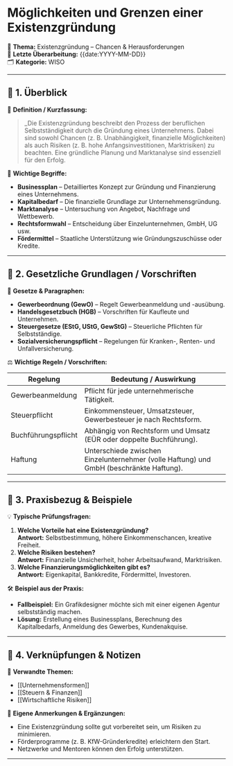# Möglichkeiten und Grenzen einer Existenzgründung

📌 **Thema:** Existenzgründung – Chancen & Herausforderungen  
📅 **Letzte Überarbeitung:** {{date:YYYY-MM-DD}}  
🗂 **Kategorie:** WISO

---

## 🔹 1. Überblick

📖 **Definition / Kurzfassung:**

> _Die Existenzgründung beschreibt den Prozess der beruflichen Selbstständigkeit durch die Gründung eines Unternehmens. Dabei sind sowohl Chancen (z. B. Unabhängigkeit, finanzielle Möglichkeiten) als auch Risiken (z. B. hohe Anfangsinvestitionen, Marktrisiken) zu beachten. Eine gründliche Planung und Marktanalyse sind essenziell für den Erfolg.

🔑 **Wichtige Begriffe:**

- **Businessplan** – Detailliertes Konzept zur Gründung und Finanzierung eines Unternehmens.
- **Kapitalbedarf** – Die finanzielle Grundlage zur Unternehmensgründung.
- **Marktanalyse** – Untersuchung von Angebot, Nachfrage und Wettbewerb.
- **Rechtsformwahl** – Entscheidung über Einzelunternehmen, GmbH, UG usw.
- **Fördermittel** – Staatliche Unterstützung wie Gründungszuschüsse oder Kredite.

---

## 🔹 2. Gesetzliche Grundlagen / Vorschriften

📜 **Gesetze & Paragraphen:**

- **Gewerbeordnung (GewO)** – Regelt Gewerbeanmeldung und -ausübung.
- **Handelsgesetzbuch (HGB)** – Vorschriften für Kaufleute und Unternehmen.
- **Steuergesetze (EStG, UStG, GewStG)** – Steuerliche Pflichten für Selbstständige.
- **Sozialversicherungspflicht** – Regelungen für Kranken-, Renten- und Unfallversicherung.

⚖️ **Wichtige Regeln / Vorschriften:**

|Regelung|Bedeutung / Auswirkung|
|---|---|
|Gewerbeanmeldung|Pflicht für jede unternehmerische Tätigkeit.|
|Steuerpflicht|Einkommensteuer, Umsatzsteuer, Gewerbesteuer je nach Rechtsform.|
|Buchführungspflicht|Abhängig von Rechtsform und Umsatz (EÜR oder doppelte Buchführung).|
|Haftung|Unterschiede zwischen Einzelunternehmer (volle Haftung) und GmbH (beschränkte Haftung).|

---

## 🔹 3. Praxisbezug & Beispiele

💡 **Typische Prüfungsfragen:**

1. **Welche Vorteile hat eine Existenzgründung?**  
    **Antwort:** Selbstbestimmung, höhere Einkommenschancen, kreative Freiheit.
2. **Welche Risiken bestehen?**  
    **Antwort:** Finanzielle Unsicherheit, hoher Arbeitsaufwand, Marktrisiken.
3. **Welche Finanzierungsmöglichkeiten gibt es?**  
    **Antwort:** Eigenkapital, Bankkredite, Fördermittel, Investoren.

🛠 **Beispiel aus der Praxis:**

- **Fallbeispiel:** Ein Grafikdesigner möchte sich mit einer eigenen Agentur selbstständig machen.
- **Lösung:** Erstellung eines Businessplans, Berechnung des Kapitalbedarfs, Anmeldung des Gewerbes, Kundenakquise.

---

## 🔹 4. Verknüpfungen & Notizen

🔗 **Verwandte Themen:**

- [[Unternehmensformen]]
- [[Steuern & Finanzen]]
- [[Wirtschaftliche Risiken]]

📝 **Eigene Anmerkungen & Ergänzungen:**

- Eine Existenzgründung sollte gut vorbereitet sein, um Risiken zu minimieren.
- Förderprogramme (z. B. KfW-Gründerkredite) erleichtern den Start.
- Netzwerke und Mentoren können den Erfolg unterstützen.

---